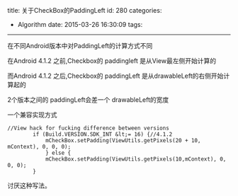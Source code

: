 title: 关于CheckBox的PaddingLeft
id: 280
categories:
  - Algorithm
date: 2015-03-26 16:30:09
tags:
---

在不同Android版本中对PaddingLeft的计算方式不同

在Android 4.1.2 之前,Checkbox的 paddingleft 是从View最左侧开始计算的

而Android 4.1.2 之后,Checkbox的 paddingLeft 是从drawableLeft的右侧开始计算起的

2个版本之间的 paddingLeft会差一个 drawableLeft的宽度

一个兼容实现方式

    //View hack for fucking difference between versions
            if (Build.VERSION.SDK_INT &lt;= 16) {//4.1.2
                mCheckBox.setPadding(ViewUtils.getPixels(20 + 10, mContext), 0, 0, 0);
                } else {
                mCheckBox.setPadding(ViewUtils.getPixels(10,mContext), 0, 0, 0);
            }

讨厌这种写法。
